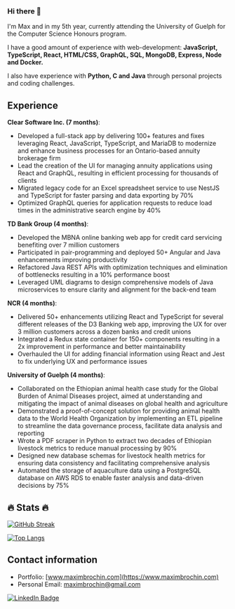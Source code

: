 ### Hi there 👋

I'm Max and in my 5th year, currently attending the University of Guelph for the Computer Science Honours program.

I have a good amount of experience with web-development: **JavaScript, TypeScript, React, HTML/CSS, GraphQL, SQL, MongoDB, Express, Node and Docker.**

I also have experience with **Python, C and Java** through personal projects and coding challenges.

## Experience

**Clear Software Inc. (7 months)**:

* Developed a full-stack app by delivering 100+ features and fixes leveraging React, JavaScript, TypeScript, and MariaDB to modernize and enhance business processes for an Ontario-based annuity brokerage firm
* Lead the creation of the UI for managing annuity applications using React and GraphQL, resulting in efficient processing for thousands of clients
* Migrated legacy code for an Excel spreadsheet service to use NestJS and TypeScript for faster parsing and data exporting by 70%
* Optimized GraphQL queries for application requests to reduce load times in the administrative search engine by 40%


**TD Bank Group (4 months)**:

* Developed the MBNA online banking web app for credit card servicing benefiting over 7 million customers
* Participated in pair-programming and deployed 50+ Angular and Java enhancements improving productivity
* Refactored Java REST APIs with optimization techniques and elimination of bottlenecks resulting in a 10% performance boost
* Leveraged UML diagrams to design comprehensive models of Java microservices to ensure clarity and alignment for the back-end team

**NCR (4 months)**:

* Delivered 50+ enhancements utilizing React and TypeScript for several different releases of the D3 Banking web app, improving the UX for over 3 million customers across a dozen banks and credit unions
* Integrated a Redux state container for 150+ components resulting in a 2x improvement in performance and better maintainability
* Overhauled the UI for adding financial information using React and Jest to fix underlying UX and performance issues

**University of Guelph (4 months)**:

* Collaborated on the Ethiopian animal health case study for the Global Burden of Animal Diseases project, aimed at understanding and mitigating the impact of animal diseases on global health and agriculture
* Demonstrated a proof-of-concept solution for providing animal health data to the World Health Organization by implementing an ETL pipeline to streamline the data governance process, facilitate data analysis and reporting
* Wrote a PDF scraper in Python to extract two decades of Ethiopian livestock metrics to reduce manual processing by 90%
* Designed new database schemas for livestock health metrics for ensuring data consistency and facilitating comprehensive analysis
* Automated the storage of aquaculture data using a PostgreSQL database on AWS RDS to enable faster analysis and data-driven decisions by 75%

## :fire: Stats :fire:

[![GitHub Streak](https://github-readme-streak-stats.herokuapp.com/?user=brochin5671)](https://git.io/streak-stats)

[![Top Langs](https://github-readme-stats.vercel.app/api/top-langs/?username=brochin5671&layout=compact)](https://github.com/anuraghazra/github-readme-stats)

## Contact information

* Portfolio:        [www.maximbrochin.com](https://www.maximbrochin.com)
* Personal Email:   maximbrochin@gmail.com         
<div id="badges">
  <a href="https://www.linkedin.com/in/maxim-brochin/">
    <img src="https://img.shields.io/badge/LinkedIn-blue?style=for-the-badge&logo=linkedin&logoColor=white" alt="LinkedIn Badge"/>
  </a>
</div>
